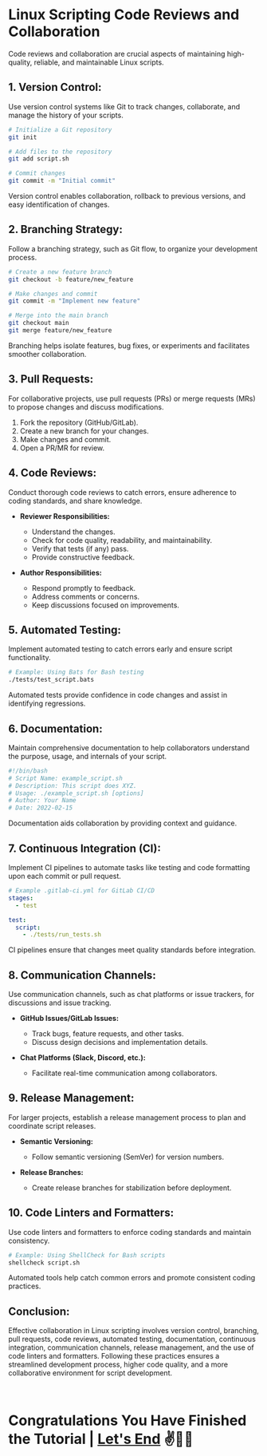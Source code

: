 # Linux Scripting Code Reviews and Collaboration

Code reviews and collaboration are crucial aspects of maintaining high-quality, reliable, and maintainable Linux scripts. 

## 1. **Version Control:**

Use version control systems like Git to track changes, collaborate, and manage the history of your scripts.

```bash
# Initialize a Git repository
git init

# Add files to the repository
git add script.sh

# Commit changes
git commit -m "Initial commit"
```

Version control enables collaboration, rollback to previous versions, and easy identification of changes.

## 2. **Branching Strategy:**

Follow a branching strategy, such as Git flow, to organize your development process.

```bash
# Create a new feature branch
git checkout -b feature/new_feature

# Make changes and commit
git commit -m "Implement new feature"

# Merge into the main branch
git checkout main
git merge feature/new_feature
```

Branching helps isolate features, bug fixes, or experiments and facilitates smoother collaboration.

## 3. **Pull Requests:**

For collaborative projects, use pull requests (PRs) or merge requests (MRs) to propose changes and discuss modifications.

1. Fork the repository (GitHub/GitLab).
2. Create a new branch for your changes.
3. Make changes and commit.
4. Open a PR/MR for review.

## 4. **Code Reviews:**

Conduct thorough code reviews to catch errors, ensure adherence to coding standards, and share knowledge.

- **Reviewer Responsibilities:**
  - Understand the changes.
  - Check for code quality, readability, and maintainability.
  - Verify that tests (if any) pass.
  - Provide constructive feedback.

- **Author Responsibilities:**
  - Respond promptly to feedback.
  - Address comments or concerns.
  - Keep discussions focused on improvements.

## 5. **Automated Testing:**

Implement automated testing to catch errors early and ensure script functionality.

```bash
# Example: Using Bats for Bash testing
./tests/test_script.bats
```

Automated tests provide confidence in code changes and assist in identifying regressions.

## 6. **Documentation:**

Maintain comprehensive documentation to help collaborators understand the purpose, usage, and internals of your script.

```bash
#!/bin/bash
# Script Name: example_script.sh
# Description: This script does XYZ.
# Usage: ./example_script.sh [options]
# Author: Your Name
# Date: 2022-02-15
```

Documentation aids collaboration by providing context and guidance.

## 7. **Continuous Integration (CI):**

Implement CI pipelines to automate tasks like testing and code formatting upon each commit or pull request.

```yaml
# Example .gitlab-ci.yml for GitLab CI/CD
stages:
  - test

test:
  script:
    - ./tests/run_tests.sh
```

CI pipelines ensure that changes meet quality standards before integration.

## 8. **Communication Channels:**

Use communication channels, such as chat platforms or issue trackers, for discussions and issue tracking.

- **GitHub Issues/GitLab Issues:**
  - Track bugs, feature requests, and other tasks.
  - Discuss design decisions and implementation details.

- **Chat Platforms (Slack, Discord, etc.):**
  - Facilitate real-time communication among collaborators.

## 9. **Release Management:**

For larger projects, establish a release management process to plan and coordinate script releases.

- **Semantic Versioning:**
  - Follow semantic versioning (SemVer) for version numbers.

- **Release Branches:**
  - Create release branches for stabilization before deployment.

## 10. **Code Linters and Formatters:**

Use code linters and formatters to enforce coding standards and maintain consistency.

```bash
# Example: Using ShellCheck for Bash scripts
shellcheck script.sh
```

Automated tools help catch common errors and promote consistent coding practices.

## Conclusion:

Effective collaboration in Linux scripting involves version control, branching, pull requests, code reviews, automated testing, documentation, continuous integration, communication channels, release management, and the use of code linters and formatters. Following these practices ensures a streamlined development process, higher code quality, and a more collaborative environment for script development.


<br>

# Congratulations You Have Finished the Tutorial | [Let's End](https://github.com/hegdepavankumar/bash-scripting-tutorial/blob/main/Tutorial-Files/19.Conclusion.md) ✌️🤝💐
